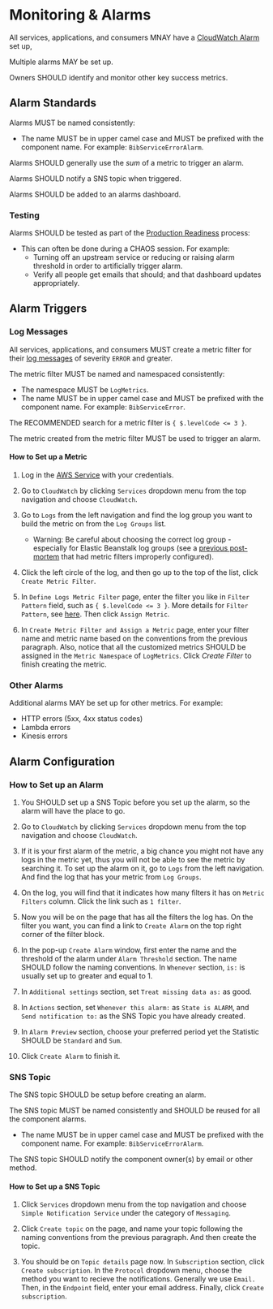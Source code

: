 # Monitoring & Alarms

All services, applications, and consumers MNAY have a [CloudWatch Alarm](http://docs.aws.amazon.com/AmazonCloudWatch/latest/monitoring/AlarmThatSendsEmail.html) set up,

Multiple alarms MAY be set up.

Owners SHOULD identify and monitor other key success metrics.

## Alarm Standards

Alarms MUST be named consistently:

- The name MUST be in upper camel case and MUST be prefixed with the component name. For example: `BibServiceErrorAlarm`.

Alarms SHOULD generally use the *sum* of a metric to trigger an alarm.

Alarms SHOULD notify a SNS topic when triggered.

Alarms SHOULD be added to an alarms dashboard.

### Testing

Alarms SHOULD be tested as part of the [Production Readiness](production-readiness.md) process:
- This can often be done during a CHAOS session. For example:
    - Turning off an upstream service or reducing or raising alarm threshold in order to artificially trigger alarm.
    - Verify all people get emails that should; and that dashboard updates appropriately.

## Alarm Triggers

### Log Messages

All services, applications, and consumers MUST create a metric filter for their [log messages](logging.md) of severity `ERROR` and greater. 

The metric filter MUST be named and namespaced consistently:

- The namespace MUST be `LogMetrics`.
- The name MUST be in upper camel case and MUST be prefixed with the component name. For example: `BibServiceError`.

The RECOMMENDED search for a metric filter is `{ $.levelCode <= 3 }`.

The metric created from the metric filter MUST be used to trigger an alarm.

#### How to Set up a Metric

1. Log in the [AWS Service](https://aws.amazon.com/console/) with your credentials.

2. Go to `CloudWatch` by clicking `Services` dropdown menu from the top navigation and choose `CloudWatch`.

3. Go to `Logs` from the left navigation and find the log group you want to build the metric on from the `Log Groups` list.
   - Warning: Be careful about choosing the correct log group - especially for Elastic Beanstalk log groups (see a [previous post-mortem](../post-mortems/2018-03-30-sierra-api.md) that had metric filters improperly configured).

4. Click the left circle of the log, and then go up to the top of the list, click `Create Metric Filter`.

5. In `Define Logs Metric Filter` page, enter the filter you like in `Filter Pattern` field, such as `{ $.levelCode <= 3 }`. More details for `Filter Pattern`, see [here](https://docs.aws.amazon.com/AmazonCloudWatch/latest/logs/FilterAndPatternSyntax.html). Then click `Assign Metric`.

6. In `Create Metric Filter and Assign a Metric` page, enter your filter name and metric name based on the conventions from the previous paragraph. Also, notice that all the customized metrics SHOULD be assigned in the `Metric Namespace` of `LogMetrics`. Click _Create Filter_ to finish creating the metric.

### Other Alarms

Additional alarms MAY be set up for other metrics. For example: 

- HTTP errors (5xx, 4xx status codes)
- Lambda errors
- Kinesis errors

## Alarm Configuration

### How to Set up an Alarm

1. You SHOULD set up a SNS Topic before you set up the alarm, so the alarm will have the place to go.

2. Go to `CloudWatch` by clicking `Services` dropdown menu from the top navigation and choose `CloudWatch`.

3. If it is your first alarm of the metric, a big chance you might not have any logs in the metric yet, thus you will not be able to see the metric by searching it. To set up the alarm on it, go to `Logs` from the left navigation. And find the log that has your metric from `Log Groups`.

4. On the log, you will find that it indicates how many filters it has on `Metric Filters` column. Click the link such as `1 filter`.

5. Now you will be on the page that has all the filters the log has. On the filter you want, you can find a link to `Create Alarm` on the top right corner of the filter block.

6. In the pop-up `Create Alarm` window, first enter the name and the threshold of the alarm under `Alarm Threshold` section. The name SHOULD follow the naming conventions. In `Whenever` section, `is:` is usually set up to greater and equal to 1.

7. In `Additional settings` section, set `Treat missing data as:` as good.

8. In `Actions` section, set `Whenever this alarm:` as `State is ALARM`, and `Send notification to:` as the SNS Topic you have already created.

9. In `Alarm Preview` section, choose your preferred period yet the Statistic SHOULD be `Standard` and `Sum`.

10. Click `Create Alarm` to finish it.

### SNS Topic

The SNS topic SHOULD be setup before creating an alarm.

The SNS topic MUST be named consistently and SHOULD be reused for all the component alarms.

- The name MUST be in upper camel case and MUST be prefixed with the component name. For example: `BibServiceErrorAlarm`.

The SNS topic SHOULD notify the component owner(s) by email or other method.

#### How to Set up a SNS Topic

1. Click `Services` dropdown menu from the top navigation and choose `Simple Notification Service` under the category of `Messaging`.

2. Click `Create topic` on the page, and name your topic following the naming conventions from the previous paragraph. And then create the topic.

3. You should be on `Topic details` page now. In `Subscription` section, click `Create subscription`. In the `Protocol` dropdown menu, choose the method you want to recieve the notifications. Generally we use `Email.` Then, in the `Endpoint` field, enter your email address. Finally, click `Create subscription`.
